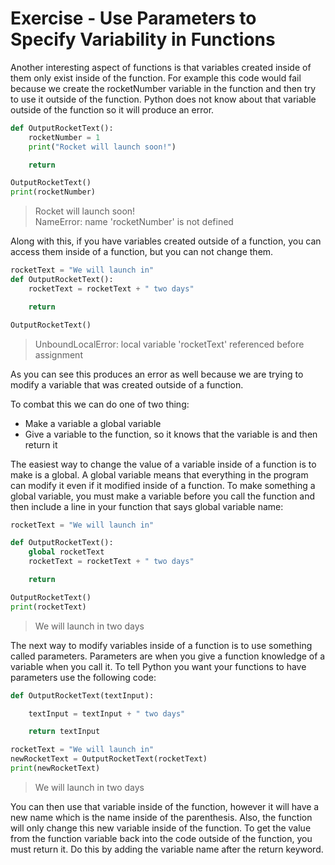 # Exercise - Use Parameters to Specify Variability in Functions

Another interesting aspect of functions is that variables created inside of them only exist inside of the function. For example this code would fail because we create the rocketNumber variable in the function and then try to use it outside of the function. Python does not know about that variable outside of the function so it will produce an error.

```python
def OutputRocketText():
    rocketNumber = 1
    print("Rocket will launch soon!")

    return

OutputRocketText()
print(rocketNumber)

```

>Rocket will launch soon!  
>NameError: name 'rocketNumber' is not defined

Along with this, if you have variables created outside of a function, you can access them inside of a function, but you can not change them.

```python
rocketText = "We will launch in"
def OutputRocketText():
    rocketText = rocketText + " two days"

    return

OutputRocketText()
```

>UnboundLocalError: local variable 'rocketText' referenced before assignment

As you can see this produces an error as well because we are trying to modify a variable that was created outside of a function.

To combat this we can do one of two thing:

- Make a variable a global variable
- Give a variable to the function, so it knows that the variable is and then return it

The easiest way to change the value of a variable inside of a function is to make is a global. A global variable means that everything in the program can modify it even if it modified inside of a function. To make something a global variable, you must make a variable before you call the function and then include a line in your function that says global variable name:

```python
rocketText = "We will launch in"

def OutputRocketText():
    global rocketText
    rocketText = rocketText + " two days"

    return

OutputRocketText()
print(rocketText)
```

>We will launch in two days

The next way to modify variables inside of a function is to use something called parameters. Parameters are when you give a function knowledge of a variable when you call it. To tell Python you want your functions to have parameters use the following code:

```python
def OutputRocketText(textInput):

    textInput = textInput + " two days"

    return textInput

rocketText = "We will launch in"
newRocketText = OutputRocketText(rocketText)
print(newRocketText)
```

>We will launch in two days

You can then use that variable inside of the function, however it will have a new name which is the name inside of the parenthesis. Also, the function will only change this new variable inside of the function. To get the value from the function variable back into the code outside of the function, you must return it. Do this by adding the variable name after the return keyword.
